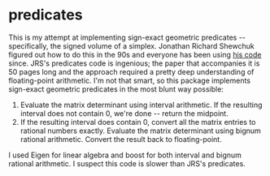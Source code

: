 # predicates

This is my attempt at implementing sign-exact geometric predicates -- specifically, the signed volume of a simplex.
Jonathan Richard Shewchuk figured out how to do this in the 90s and everyone has been using [his code](https://www.cs.cmu.edu/~quake/robust.html) since.
JRS's predicates code is ingenious; the paper that accompanies it is 50 pages long and the approach required a pretty deep understanding of floating-point arithmetic.
I'm not that smart, so this package implements sign-exact geometric predicates in the most blunt way possible:
1. Evaluate the matrix determinant using interval arithmetic.
If the resulting interval does not contain 0, we're done -- return the midpoint.
2. If the resulting interval does contain 0, convert all the matrix entries to rational numbers exactly.
Evaluate the matrix determinant using bignum rational arithmetic.
Convert the result back to floating-point.

I used Eigen for linear algebra and boost for both interval and bignum rational arithmetic.
I suspect this code is slower than JRS's predicates.
